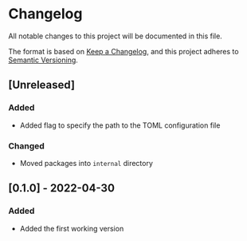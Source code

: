 # Changelog

All notable changes to this project will be documented in this file.

The format is based on [Keep a Changelog][keep-a-changelog], and this project
adheres to [Semantic Versioning][semver].

[keep-a-changelog]: https://keepachangelog.com/en/1.0.0/
[semver]: https://semver.org/spec/v2.0.0.html

## [Unreleased]

### Added

- Added flag to specify the path to the TOML configuration file

### Changed

- Moved packages into `internal` directory

## [0.1.0] - 2022-04-30

### Added

- Added the first working version
